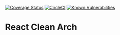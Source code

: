 [![Coverage Status](https://coveralls.io/repos/github/Garubieru/react-clean/badge.svg?branch=master)](https://coveralls.io/github/Garubieru/react-clean?branch=master)
[![CircleCI](https://circleci.com/gh/Garubieru/react-clean/tree/master.svg?style=svg)](https://circleci.com/gh/Garubieru/react-clean/tree/master)
[![Known Vulnerabilities](https://snyk.io/test/github/Garubieru/react-clean/badge.svg)](https://snyk.io/test/github/Garubieru/react-clean)

# React Clean Arch
